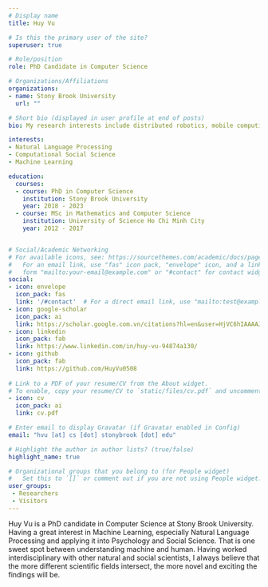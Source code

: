 ```yaml
---
# Display name
title: Huy Vu

# Is this the primary user of the site?
superuser: true

# Role/position
role: PhD Candidate in Computer Science

# Organizations/Affiliations
organizations:
- name: Stony Brook University
  url: ""

# Short bio (displayed in user profile at end of posts)
bio: My research interests include distributed robotics, mobile computing and programmable matter.

interests:
- Natural Language Processing
- Computational Social Science
- Machine Learning

education:
  courses:
  - course: PhD in Computer Science
    institution: Stony Brook University
    year: 2018 - 2023 
  - course: MSc in Mathematics and Computer Science 
    institution: University of Science Ho Chi Minh City
    year: 2012 - 2017


# Social/Academic Networking
# For available icons, see: https://sourcethemes.com/academic/docs/page-builder/#icons
#   For an email link, use "fas" icon pack, "envelope" icon, and a link in the
#   form "mailto:your-email@example.com" or "#contact" for contact widget.
social:
- icon: envelope
  icon_pack: fas
  link: '/#contact'  # For a direct email link, use "mailto:test@example.org".
- icon: google-scholar
  icon_pack: ai
  link: https://scholar.google.com.vn/citations?hl=en&user=HjVC6hIAAAAJ
- icon: linkedin
  icon_pack: fab
  link: https://www.linkedin.com/in/huy-vu-94874a130/
- icon: github
  icon_pack: fab
  link: https://github.com/HuyVu0508
  
# Link to a PDF of your resume/CV from the About widget.
# To enable, copy your resume/CV to `static/files/cv.pdf` and uncomment the lines below.
- icon: cv
  icon_pack: ai
  link: cv.pdf

# Enter email to display Gravatar (if Gravatar enabled in Config)
email: "hvu [at] cs [dot] stonybrook [dot] edu"

# Highlight the author in author lists? (true/false)
highlight_name: true

# Organizational groups that you belong to (for People widget)
#   Set this to `[]` or comment out if you are not using People widget.
user_groups:
 - Researchers
 - Visitors
---
```


Huy Vu is a PhD candidate in Computer Science at Stony Brook University. Having a great interest in Machine Learning, especially Natural Language Processing and applying it into Psychology and Social Science. That is one sweet spot between understanding machine and human. Having worked interdisciplinary with other natural and social scientists, I always believe that the more different scientific fields intersect, the more novel and exciting the findings will be. 
